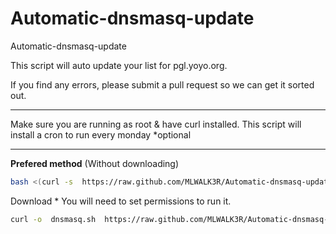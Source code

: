 Automatic-dnsmasq-update
========================

Automatic-dnsmasq-update

This script will auto update your list for pgl.yoyo.org.

If you find any errors, please submit a pull request so we can get it sorted out.

-----
Make sure you are running as root & have curl installed. This script will install a cron to run every monday *optional

-----

**Prefered method** (Without downloading)
```bash
bash <(curl -s  https://raw.github.com/MLWALK3R/Automatic-dnsmasq-update/master/dnsmasq.sh )
```

Download * You will need to set permissions to run it. 

```bash
curl -o  dnsmasq.sh  https://raw.github.com/MLWALK3R/Automatic-dnsmasq-update/master/dnsmasq.sh
```
